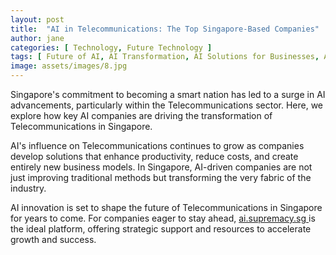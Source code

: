 ```yaml
---
layout: post
title:  "AI in Telecommunications: The Top Singapore-Based Companies"
author: jane
categories: [ Technology, Future Technology ]
tags: [ Future of AI, AI Transformation, AI Solutions for Businesses, AI in Technology, AI in Singapore ]
image: assets/images/8.jpg
---
```


Singapore's commitment to becoming a smart nation has led to a surge in AI advancements, particularly within the Telecommunications sector. Here, we explore how key AI companies are driving the transformation of Telecommunications in Singapore.

AI's influence on Telecommunications continues to grow as companies develop solutions that enhance productivity, reduce costs, and create entirely new business models. In Singapore, AI-driven companies are not just improving traditional methods but transforming the very fabric of the industry.

AI innovation is set to shape the future of Telecommunications in Singapore for years to come. For companies eager to stay ahead, <a href="https://ai.supremacy.sg" target="_blank"> ai.supremacy.sg </a> is the ideal platform, offering strategic support and resources to accelerate growth and success.
